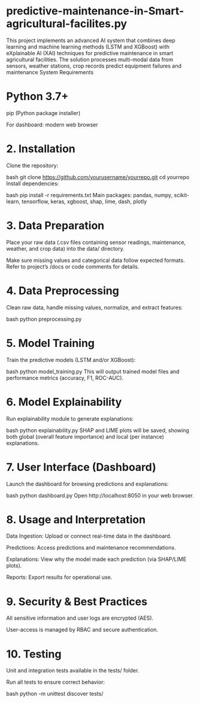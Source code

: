 # predictive-maintenance-in-Smart-agricultural-facilites.py
This project implements an advanced AI system that combines deep learning and machine learning methods (LSTM and XGBoost) with eXplainable AI (XAI) techniques for predictive maintenance in smart agricultural facilities. The solution processes multi-modal data from sensors, weather stations, crop records predict equipment failures and maintenance 
 System Requirements
#  Python 3.7+

pip (Python package installer)

For dashboard: modern web browser

# 2. Installation
Clone the repository:

bash
git clone https://github.com/yourusername/yourrepo.git
cd yourrepo
Install dependencies:

bash
pip install -r requirements.txt
Main packages: pandas, numpy, scikit-learn, tensorflow, keras, xgboost, shap, lime, dash, plotly

# 3. Data Preparation
Place your raw data (.csv files containing sensor readings, maintenance, weather, and crop data) into the data/ directory.

Make sure missing values and categorical data follow expected formats. Refer to project’s /docs or code comments for details.

# 4. Data Preprocessing
Clean raw data, handle missing values, normalize, and extract features:

bash
python preprocessing.py
# 5. Model Training
Train the predictive models (LSTM and/or XGBoost):

bash
python model_training.py
This will output trained model files and performance metrics (accuracy, F1, ROC-AUC).

# 6. Model Explainability
Run explainability module to generate explanations:

bash
python explainability.py
SHAP and LIME plots will be saved, showing both global (overall feature importance) and local (per instance) explanations.

# 7. User Interface (Dashboard)
Launch the dashboard for browsing predictions and explanations:

bash
python dashboard.py
Open http://localhost:8050 in your web browser.

# 8. Usage and Interpretation
Data Ingestion: Upload or connect real-time data in the dashboard.

Predictions: Access predictions and maintenance recommendations.

Explanations: View why the model made each prediction (via SHAP/LIME plots).

Reports: Export results for operational use.

# 9. Security & Best Practices
All sensitive information and user logs are encrypted (AES).

User-access is managed by RBAC and secure authentication.

# 10. Testing
Unit and integration tests available in the tests/ folder.

Run all tests to ensure correct behavior:

bash
python -m unittest discover tests/
